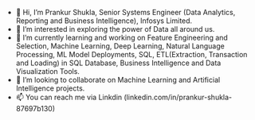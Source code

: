- 👋 Hi, I’m Prankur Shukla, Senior Systems Engineer (Data Analytics, Reporting and Business Intelligence), Infosys Limited.
- 👀 I’m interested in exploring the power of Data all around us.
- 🌱 I’m currently learning and working on Feature Engineering and Selection, Machine Learning, Deep Learning, Natural Language Processing, 
      ML Model Deployments, SQL, ETL(Extraction, Transaction and Loading) in SQL Database, Business Intelligence and Data Visualization Tools.
- 💞️ I’m looking to collaborate on Machine Learning and Artificial Intelligence projects.
- 📫 You can reach me via Linkdin (linkedin.com/in/prankur-shukla-87697b130)

<!---
prankur16shukla/prankur16shukla is a ✨ special ✨ repository because its `README.md` (this file) appears on your GitHub profile.
You can click the Preview link to take a look at your changes.
--->
